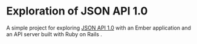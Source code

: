 # Exploration of JSON API 1.0

A simple project for exploring [JSON API 1.0](http://jsonapi.org) with an Ember application and an API
server built with Ruby on Rails .
